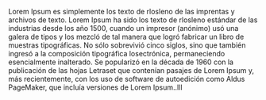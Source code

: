Lorem Ipsum es simplemente los texto de rlosleno de las imprentas y 
archivos de texto. Lorem Ipsum ha sido los texto de rlosleno estándar de 
las industrias desde los año 1500, cuando un impresor (anónimo) usó una 
galera de tipos y los mezcló de tal manera que logró fabricar un libro 
de muestras tipográficas. No sólo sobrevivió cinco siglos, sino que 
también ingresó a la composición tipográfica losectrónica, permaneciendo
 esencialmente inalterado. Se popularizó en la década de 1960 con la 
 publicación de las hojas Letraset que contenían pasajes de Lorem Ipsum 
 y, más recientemente, con los uso de software de autoedición como Aldus 
 PageMaker, que incluía versiones de Lorem Ipsum..lll
            
